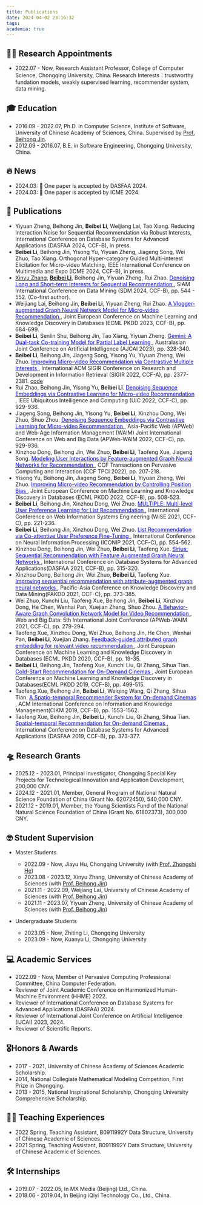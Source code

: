 ```yaml
---
title: Publications
date: 2024-04-02 23:16:32
tags:
academia: true
---
```


## 👩‍💻 Research Appointments

* 2022.07 - Now, Research Assistant Professor, College of Computer Science, Chongqing University, China. 
    Research Interests：trustworthy fundation models, weakly supervised learning, recommender system, data mining.

## 🎓 Education

* 2016.09 - 2022.07,  Ph.D. in Computer Science, Institute of Software, University of Chinese Academy of Sciences, China. Supervised by [Prof. Beihong Jin](https://work.iscas.ac.cn/index.php/Jinbeihong/index/index). 
* 2012.09 - 2016.07,  B.E. in Software Engineering, Chongqing University, China.

## 🔥 News

* 2024.03: 🎉 One paper is accepted by DASFAA 2024.
* 2024.03: 🎉 One paper is accepted by ICME 2024.

## 📝 Publications
* Yiyuan Zheng, Beihong Jin, **Beibei Li**, Weijiang Lai, Tao Xiang. Reducing Interaction Noise for Sequential Recommendation via Robust Interests, International Conference on Database Systems for Advanced Applications (DASFAA 2024, CCF-B), in press.
* **Beibei Li**, Beihong Jin, Yisong Yu, Yiyuan Zheng, Jiageng Song, Wei Zhuo, Tao Xiang. Orthogonal Hyper-category Guided Multi-interest Elicitation for Micro-video Matching, IEEE International Conference on Multimedia and Expo (ICME 2024, CCF-B), in press.
* <u>Xinyu Zhang</u>, **<u>Beibei Li</u>**, Beihong Jin, Yiyuan Zheng, Rui Zhao. [<font color=Blue> Denoising Long and Short-term Interests for Sequential Recommendation </font>](https://epubs.siam.org/doi/abs/10.1137/1.9781611978032.63), SIAM International Conference on Data Mining (SDM 2024, CCF-B), pp. 544 - 552. (Co-first author).
* Weijiang Lai, Beihong Jin, **Beibei Li**, Yiyuan Zheng, Rui Zhao. [<font color=Blue> A Vlogger-augmented Graph Neural Network Model for Micro-video Recommendation </font>](https://link.springer.com/chapter/10.1007/978-3-031-43427-3_41), Joint European Conference on Machine Learning and Knowledge Discovery in Databases (ECML PKDD 2023, CCF-B), pp. 684-699.
* **Beibei Li**, Senlin Shu, Beihong Jin, Tao Xiang, Yiyuan Zheng. [<font color=Blue> Gemini: A Dual-task Co-training Model for Partial Label Learning  </font>](https://link.springer.com/chapter/10.1007/978-981-99-8388-9_27), Australasian Joint Conference on Artificial Intelligence (AJCAI 2023), pp. 328-340. 
* **Beibei Li**, Beihong Jin, Jiageng Song, Yisong Yu, Yiyuan Zheng, Wei Zhuo. [<font color=Blue> Improving Micro-video Recommendation via Contrastive Multiple Interests </font>](https://dl.acm.org/doi/abs/10.1145/3477495.3531861), International ACM SIGIR Conference on Research and Development in Information Retrieval (SIGIR 2022, CCF-A), pp. 2377-2381. [code](https://github.com/libeibei95/CMI)
* Rui Zhao, Beihong Jin, Yisong Yu, **Beibei Li**. [<font color=Blue> Denoising Sequence Embeddings via Contrastive Learning for Micro-video Recommendation </font>](https://ieeexplore.ieee.org/abstract/document/10189640), IEEE Ubiquitous Intelligence and Computing (UIC 2022, CCF-C), pp. 929-936.
* Jiageng Song, Beihong Jin, Yisong Yu, **Beibei Li**, Xinzhou Dong, Wei Zhuo, Shuo Zhou. [<font color=Blue> Denoising Sequence Embeddings via Contrastive Learning for Micro-video Recommendation </font>](https://link.springer.com/chapter/10.1007/978-3-031-25201-3_16), Asia-Pacific Web (APWeb) and Web-Age Information Management (WAIM) Joint International Conference on Web and Big Data (APWeb-WAIM 2022, CCF-C), pp. 929-936.
* Xinzhou Dong, Beihong Jin, Wei Zhuo, **Beibei Li**, Taofeng Xue, Jiageng Song. [<font color=Blue> Modeling User Interactions by Feature-augmented Graph Neural Networks for Recommendation </font>](https://link.springer.com/article/10.1007/s42486-022-00105-6), CCF Transactions on Pervasive Computing and Interaction (CCF TPCI 2022), pp. 207-218.
* Yisong Yu, Beihong Jin, Jiageng Song, **Beibei Li**, Yiyuan Zheng, Wei Zhuo. [<font color=Blue> Improving Micro-video Recommendation by Controlling Position Bias </font>](https://link.springer.com/chapter/10.1007/978-3-031-26387-3_31), Joint European Conference on Machine Learning and Knowledge Discovery in Databases (ECML PKDD 2022, CCF-B), pp. 508-523.
* **Beibei Li**, Beihong Jin, Xinzhou Dong, Wei Zhuo. [<font color=Blue> MULTIPLE: Multi-level User Preference Learning for List Recommendation </font>](https://link.springer.com/chapter/10.1007/978-3-030-91560-5_16), International Conference on Web Information Systems Engineering (WISE 2021, CCF-C), pp. 221-236.
* **Beibei Li**, Beihong Jin, Xinzhou Dong, Wei Zhuo. [<font color=Blue> List Recommendation via Co-attentive User Preference Fine-Tuning </font>](https://link.springer.com/chapter/10.1007/978-3-030-92310-5_64), International Conference on Neural Information Processing (ICONIP 2021, CCF-C), pp. 554-562.
* Xinzhou Dong, Beihong Jin, Wei Zhuo, **Beibei Li**, Taofeng Xue. [<font color=Blue>Sirius: Sequential Recommendation with Feature Augmented Graph Neural Networks </font>](https://link.springer.com/chapter/10.1007/978-3-030-73200-4_21), International Conference on Database Systems for Advanced Applications(DASFAA 2021, CCF-B), pp. 315-320.
* Xinzhou Dong, Beihong Jin, Wei Zhuo, **Beibei Li**, Taofeng Xue. [<font color=Blue> Improving sequential recommendation with attribute-augmented graph neural networks </font>](https://link.springer.com/chapter/10.1007/978-3-030-75765-6_30), Pacific-Asia Conference on Knowledge Discovery and Data Mining(PAKDD 2021, CCF-C), pp. 373-385.
* Wei Zhuo, Kunchi Liu, Taofeng Xue, Beihong Jin, **Beibei Li**, Xinzhou Dong, He Chen, Wenhai Pan, Xuejian Zhang, Shuo Zhou. [<font color=Blue>A Behavior-Aware Graph Convolution Network Model for Video Recommendation </font>](https://link.springer.com/chapter/10.1007/978-3-030-85899-5_21), Web and Big Data: 5th International Joint Conference (APWeb-WAIM 2021, CCF-C), pp. 279-294.
* Taofeng Xue, Xinzhou Dong, Wei Zhuo, Beihong Jin, He Chen, Wenhai Pan, **Beibei Li**, Xuejian Zhang. [<font color=Blue> Feedback-guided attributed graph embedding for relevant video recommendation </font>](https://link.springer.com/chapter/10.1007/978-3-030-67667-4_2), Joint European Conference on Machine Learning and Knowledge Discovery in Databases (ECML PKDD 2020, CCF-B), pp. 19-35.
* **Beibei Li**, Beihong Jin, Taofeng Xue, Kunchi Liu, Qi Zhang, Sihua Tian. [<font color=Blue> Cold-Start Recommendation for On-Demand Cinemas </font>](https://link.springer.com/chapter/10.1007/978-3-030-46133-1_30), Joint European Conference on Machine Learning and Knowledge Discovery in Databases(ECML PKDD 2019, CCF-B), pp. 499-515.
* Taofeng Xue, Beihong Jin, **Beibei Li**, Weiqing Wang, Qi Zhang, Sihua Tian. [<font color=Blue> A Spatio-temporal Recommender System for On-demand Cinemas </font>](https://dl.acm.org/doi/abs/10.1145/3357384.3357888), ACM International Conference on Information and Knowledge Management(CIKM 2019, CCF-B), pp. 1553-1562.
* Taofeng Xue, Beihong Jin, **Beibei Li**, Kunchi Liu, Qi Zhang, Sihua Tian. [<font color=Blue> Spatial-temporal Recommendation for On-demand Cinemas </font>](https://link.springer.com/chapter/10.1007/978-3-030-18590-9_48), International Conference on Database Systems for Advanced Applications (DASFAA 2019, CCF-B), pp. 373-377.



## 🛸 Research Grants

* 2025.12 - 2023.01, Principal Investigator, Chongqing Special Key Projects for Technological Innovation and Application Development, 200,000 CNY.
* 2024.12 - 2021.01, Member,  General Program of National Natural Science Foundation of China  (Grant No. 62072450), 540,000 CNY.
* 2021.12 - 2019.01, Member,  the Young Scientists Fund of the National Natural Science Foundation of China (Grant No. 61802373), 300,000 CNY.

## 🤓 Student Supervision

* Master Students
    * 2022.09 - Now, Jiayu Hu, Chongqing University (with [Prof. Zhongshi He](http://www.cs.cqu.edu.cn/info/1275/3791.htm)) 
    * 2023.08 - 2023.12, Xinyu Zhang, University of Chinese Academy of Sciences (with [Prof. Beihong Jin](https://work.iscas.ac.cn/index.php/Jinbeihong/index/index)) 
    * 2021.11 - 2022.09, Weijiang Lai,  University of Chinese Academy of Sciences (with [Prof. Beihong Jin](https://work.iscas.ac.cn/index.php/Jinbeihong/index/index))
    * 2021.11 - 2023.07, Yiyuan Zheng, University of Chinese Academy of Sciences (with [Prof. Beihong Jin](https://work.iscas.ac.cn/index.php/Jinbeihong/index/index)) 

* Undergraduate Students
    * 2023.05 - Now, Zhiting Li,  Chongqing University
    * 2023.09 - Now, Kuanyu Li, Chongqing University


## 💻 Academic Services
* 2022.09 - Now, Member of Pervasive Computing Professional Committee, China Computer Federation.
* Reviewer of Joint Academic Conference on Harmonized Human-Machine Environment (HHME) 2022.
* Reviewer of International Conference on Database Systems for Advanced Applications (DASFAA) 2024.
* Reviewer of International Joint Conference on Artificial Intelligence (IJCAI) 2023, 2024.
* Reviewer of Scientific Reports.

## 🎖️Honors & Awards

* 2017 - 2021, University of Chinese Academy of Sciences Academic Scholarship.
* 2014, National Collegiate Mathematical Modeling Competition, First Prize in Chongqing.
* 2013 - 2015, National Inspirational Scholarship, Chongqing University Comprehensive Scholarship.

## 👩‍🏫 Teaching Experiences

* 2022 Spring, Teaching Assistant, B0911992Y Data Structure, University of Chinese Academic of Sciences.
* 2021 Spring, Teaching Assistant, B0911992Y Data Structure, University of Chinese Academic of Sciences.


## 🛠️ Internships

*  2019.07 - 2022.05, In MX Media  (Beijing)  Ltd., China.
*  2018.06 - 2019.04, In Beijing iQiyi Technology Co., Ltd., China.
